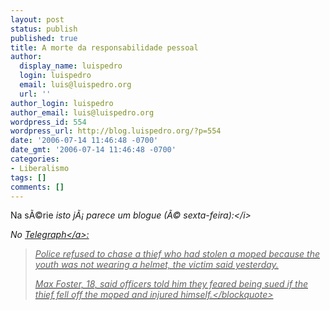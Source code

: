 ```yaml
---
layout: post
status: publish
published: true
title: A morte da responsabilidade pessoal
author:
  display_name: luispedro
  login: luispedro
  email: luis@luispedro.org
  url: ''
author_login: luispedro
author_email: luis@luispedro.org
wordpress_id: 554
wordpress_url: http://blog.luispedro.org/?p=554
date: '2006-07-14 11:46:48 -0700'
date_gmt: '2006-07-14 11:46:48 -0700'
categories:
- Liberalismo
tags: []
comments: []
---
```

<p>Na s&Atilde;&copy;rie <i>isto j&Atilde;&iexcl; parece um blogue (&Atilde;&copy; sexta-feira):<&#47;i></p>
<p>No <a href="http:&#47;&#47;www.telegraph.co.uk&#47;news&#47;main.jhtml?xml=&#47;news&#47;2006&#47;06&#47;30&#47;nhelmet30.xml">Telegraph<&#47;a>:</p>
<blockquote><p>Police refused to chase a thief who had stolen a moped because the youth was not wearing a helmet, the victim said yesterday.</p>
<p>Max Foster, 18, said officers told him they feared being sued if the thief fell off the moped and injured himself.<&#47;blockquote></p>
